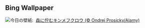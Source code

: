 ## Bing Wallpaper
![](https://www.bing.com/th?id=OHR.TeacherOwl_JA-JP7686022274_UHD.jpg&w=1000)今日の壁紙: &nbsp;[森に佇むキンメフクロウ (© Ondrej Prosicky/Alamy)](https://www.bing.com/th?id=OHR.TeacherOwl_JA-JP7686022274_UHD.jpg)
<br><br/>
